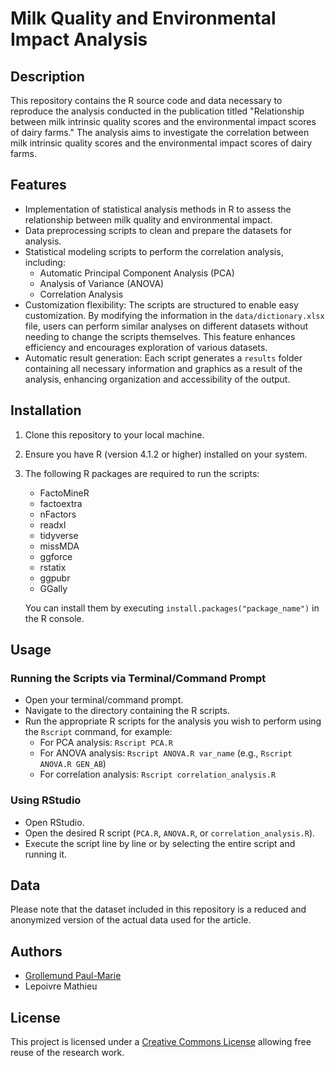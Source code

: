 # Milk Quality and Environmental Impact Analysis

## Description
This repository contains the R source code and data necessary to reproduce the analysis conducted in the publication titled "Relationship between milk intrinsic quality scores and the environmental impact scores of dairy farms." The analysis aims to investigate the correlation between milk intrinsic quality scores and the environmental impact scores of dairy farms.

## Features
- Implementation of statistical analysis methods in R to assess the relationship between milk quality and environmental impact.
- Data preprocessing scripts to clean and prepare the datasets for analysis.
- Statistical modeling scripts to perform the correlation analysis, including:
  - Automatic Principal Component Analysis (PCA)
  - Analysis of Variance (ANOVA)
  - Correlation Analysis
- Customization flexibility: The scripts are structured to enable easy customization. By modifying the information in the `data/dictionary.xlsx` file, users can perform similar analyses on different datasets without needing to change the scripts themselves. This feature enhances efficiency and encourages exploration of various datasets.
- Automatic result generation: Each script generates a `results` folder containing all necessary information and graphics as a result of the analysis, enhancing organization and accessibility of the output.


  
## Installation
1. Clone this repository to your local machine.
2. Ensure you have R (version 4.1.2 or higher) installed on your system.
3. The following R packages are required to run the scripts:
   - FactoMineR
   - factoextra
   - nFactors
   - readxl
   - tidyverse
   - missMDA
   - ggforce
   - rstatix
   - ggpubr
   - GGally

   You can install them by executing `install.packages("package_name")` in the R console.



## Usage
### Running the Scripts via Terminal/Command Prompt
- Open your terminal/command prompt.
- Navigate to the directory containing the R scripts.
- Run the appropriate R scripts for the analysis you wish to perform using the `Rscript` command, for example:
  - For PCA analysis: `Rscript PCA.R`
  - For ANOVA analysis: `Rscript ANOVA.R var_name` (e.g., `Rscript ANOVA.R GEN_AB`)
  - For correlation analysis: `Rscript correlation_analysis.R`

### Using RStudio
- Open RStudio.
- Open the desired R script (`PCA.R`, `ANOVA.R`, or `correlation_analysis.R`).
- Execute the script line by line or by selecting the entire script and running it.

## Data
Please note that the dataset included in this repository is a reduced and anonymized version of the actual data used for the article. 

## Authors
- [Grollemund Paul-Marie](https://github.com/pmgrollemund/)
- Lepoivre Mathieu

## License
This project is licensed under a [Creative Commons License](https://creativecommons.org/) allowing free reuse of the research work. 
